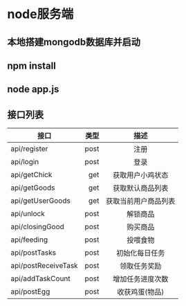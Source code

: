 # node服务端

## 本地搭建mongodb数据库并启动

## npm install 

## node app.js

## 接口列表
| 接口        | 类型    | 描述    |
| --------   | ----: | :----:  |
| api/register|post|注册|
| api/login   |post|登录|
| api/getChick   |get|获取用户小鸡状态|
| api/getGoods   |get|获取默认商品列表|
| api/getUserGoods|get|获取当前用户商品列表|
| api/unlock|post|解锁商品|
| api/closingGood|post|购买商品|
| api/feeding|post|投喂食物|
| api/postTasks|post|初始化每日任务|
| api/postReceiveTask|post|领取任务奖励|
| api/addTaskCount|post|增加任务进度次数|
| api/postEgg|post|收获鸡蛋(物品)|

